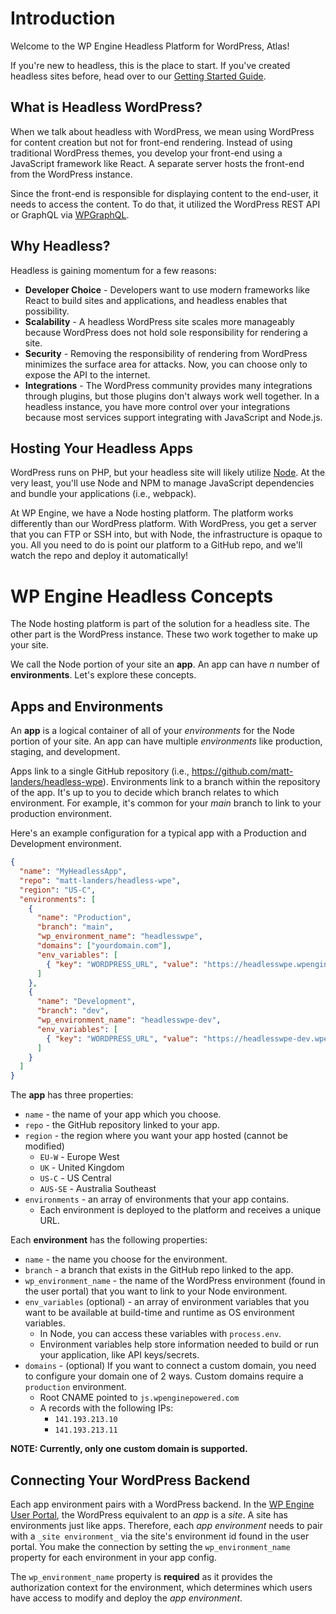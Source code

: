 # Introduction

Welcome to the WP Engine Headless Platform for WordPress, Atlas!

If you're new to headless, this is the place to start. If you've created headless sites before, head over to our [Getting Started Guide](/guides/getting-started).

## What is Headless WordPress?

When we talk about headless with WordPress, we mean using WordPress for content creation but not for front-end rendering. Instead of using traditional WordPress themes, you develop your front-end using a JavaScript framework like React. A separate server hosts the front-end from the WordPress instance.

Since the front-end is responsible for displaying content to the end-user, it needs to access the content. To do that, it utilized the WordPress REST API or GraphQL via [WPGraphQL](https://www.wpgraphql.com/).

## Why Headless?

Headless is gaining momentum for a few reasons:

- **Developer Choice** - Developers want to use modern frameworks like React to build sites and applications, and headless enables that possibility.
- **Scalability** - A headless WordPress site scales more manageably because WordPress does not hold sole responsibility for rendering a site. 
- **Security** - Removing the responsibility of rendering from WordPress minimizes the surface area for attacks. Now, you can choose only to expose the API to the internet.
- **Integrations** - The WordPress community provides many integrations through plugins, but those plugins don't always work well together. In a headless instance, you have more control over your integrations because most services support integrating with JavaScript and Node.js.

## Hosting Your Headless Apps

WordPress runs on PHP, but your headless site will likely utilize [Node](https://nodejs.org/). At the very least, you'll use Node and NPM to manage JavaScript dependencies and bundle your applications (i.e., webpack).

At WP Engine, we have a Node hosting platform. The platform works differently than our WordPress platform. With WordPress, you get a server that you can FTP or SSH into, but with Node, the infrastructure is opaque to you. All you need to do is point our platform to a GitHub repo, and we'll watch the repo and deploy it automatically!

# WP Engine Headless Concepts

The Node hosting platform is part of the solution for a headless site. The other part is the WordPress instance. These two work together to make up your site.

We call the Node portion of your site an **app**. An app can have _n_ number of **environments**. Let's explore these concepts.

## Apps and Environments

An **app** is a logical container of all of your _environments_ for the Node portion of your site. An app can have multiple _environments_ like production, staging, and development.

Apps link to a single GitHub repository (i.e., https://github.com/matt-landers/headless-wpe). Environments link to a branch within the repository of the app. It's up to you to decide which branch relates to which environment. For example, it's common for your _main_ branch to link to your production environment.

Here's an example configuration for a typical app with a Production and Development environment.

```json
{
  "name": "MyHeadlessApp",
  "repo": "matt-landers/headless-wpe",
  "region": "US-C",
  "environments": [
    {
      "name": "Production",
      "branch": "main",
      "wp_environment_name": "headlesswpe",
      "domains": ["yourdomain.com"],
      "env_variables": [
        { "key": "WORDPRESS_URL", "value": "https://headlesswpe.wpengine.com" }
      ]
    },
    {
      "name": "Development",
      "branch": "dev",
      "wp_environment_name": "headlesswpe-dev",
      "env_variables": [
        { "key": "WORDPRESS_URL", "value": "https://headlesswpe-dev.wpengine.com" }
      ]
    }
  ]
}
```

The **app** has three properties:

- `name` - the name of your app which you choose.
- `repo` - the GitHub repository linked to your app.
- `region` - the region where you want your app hosted (cannot be modified)
  - `EU-W` - Europe West
  - `UK` - United Kingdom
  - `US-C` - US Central
  - `AUS-SE` - Australia Southeast
- `environments` - an array of environments that your app contains.
  - Each environment is deployed to the platform and receives a unique URL.

Each **environment** has the following properties:

- `name` - the name you choose for the environment.
- `branch` - a branch that exists in the GitHub repo linked to the app.
- `wp_environment_name` - the name of the WordPress environment (found in the user portal) that you want to link to your Node environment.
- `env_variables` (optional) - an array of environment variables that you want to be available at build-time and runtime as OS environment variables.
  - In Node, you can access these variables with `process.env`.
  - Environment variables help store information needed to build or run your application, like API keys/secrets.
- `domains` - (optional) If you want to connect a custom domain, you need to configure your domain one of 2 ways. Custom domains require a `production` environment.
  - Root CNAME pointed to `js.wpenginepowered.com`
  - A records with the following IPs:
    - `141.193.213.10`
    - `141.193.213.11`

**NOTE: Currently, only one custom domain is supported.**

## Connecting Your WordPress Backend

Each app environment pairs with a WordPress backend. In the [WP Engine User Portal](https://my.wpengine.com), the WordPress equivalent to an _app_ is a _site_. A site has environments just like apps. Therefore, each _app environment_ needs to pair with a `_site environment_` via the site's environment id found in the user portal. You make the connection by setting the `wp_environment_name` property for each environment in your app config.

The `wp_environment_name` property is **required** as it provides the authorization context for the environment, which determines which users have access to modify and deploy the _app environment_.
